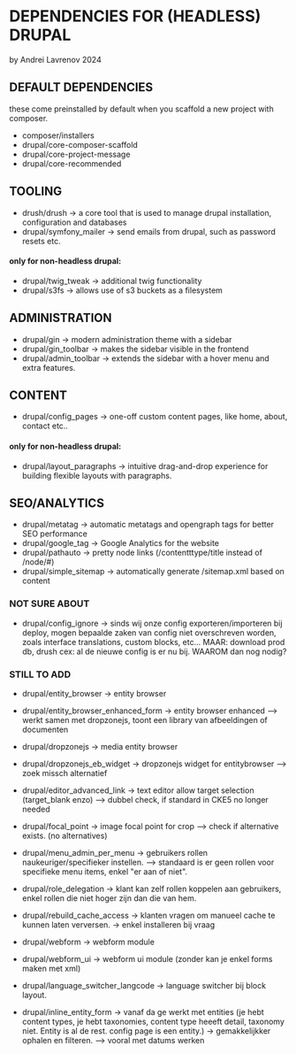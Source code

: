 # DEPENDENCIES FOR (HEADLESS) DRUPAL

by Andrei Lavrenov 2024

## DEFAULT DEPENDENCIES

these come preinstalled by default when you scaffold a new project with composer.

- composer/installers
- drupal/core-composer-scaffold
- drupal/core-project-message
- drupal/core-recommended

## TOOLING

- drush/drush -> a core tool that is used to manage drupal installation, configuration and databases
- drupal/symfony_mailer -> send emails from drupal, such as password resets etc.

#### only for non-headless drupal:

- drupal/twig_tweak -> additional twig functionality
- drupal/s3fs -> allows use of s3 buckets as a filesystem

## ADMINISTRATION

- drupal/gin -> modern administration theme with a sidebar
- drupal/gin_toolbar -> makes the sidebar visible in the frontend
- drupal/admin_toolbar -> extends the sidebar with a hover menu and extra features.

## CONTENT

- drupal/config_pages -> one-off custom content pages, like home, about, contact etc..

#### only for non-headless drupal:

- drupal/layout_paragraphs -> intuitive drag-and-drop experience for building flexible layouts with paragraphs.

## SEO/ANALYTICS

- drupal/metatag -> automatic metatags and opengraph tags for better SEO performance
- drupal/google_tag -> Google Analytics for the website
- drupal/pathauto -> pretty node links (/contentttype/title instead of /node/#)
- drupal/simple_sitemap -> automatically generate /sitemap.xml based on content

### NOT SURE ABOUT

- drupal/config_ignore -> sinds wij onze config exporteren/importeren bij deploy, mogen bepaalde zaken van config niet overschreven worden, zoals interface translations, custom blocks, etc...
  MAAR: download prod db, drush cex: al de nieuwe config is er nu bij.
  WAAROM dan nog nodig?

### STILL TO ADD

- drupal/entity_browser -> entity browser
- drupal/entity_browser_enhanced_form -> entity browser enhanced
  --> werkt samen met dropzonejs, toont een library van afbeeldingen of documenten

- drupal/dropzonejs -> media entity browser
- drupal/dropzonejs_eb_widget -> dropzonejs widget for entitybrowser
  --> zoek missch alternatief

- drupal/editor_advanced_link -> text editor allow target selection (target_blank enzo)
  --> dubbel check, if standard in CKE5 no longer needed

- drupal/focal_point -> image focal point for crop
  --> check if alternative exists. (no alternatives)

- drupal/menu_admin_per_menu -> gebruikers rollen naukeuriger/specifieker instellen.
  --> standaard is er geen rollen voor specifieke menu items, enkel "er aan of niet".
- drupal/role_delegation -> klant kan zelf rollen koppelen aan gebruikers, enkel rollen die niet hoger zijn dan die van hem.

- drupal/rebuild_cache_access -> klanten vragen om manueel cache te kunnen laten verversen.
  -> enkel installeren bij vraag

- drupal/webform -> webform module
- drupal/webform_ui -> webform ui module (zonder kan je enkel forms maken met xml)

- drupal/language_switcher_langcode -> language switcher bij block layout.

- drupal/inline_entity_form -> vanaf da ge werkt met entities (je hebt content types, je hebt taxonomies, content type heeeft detail, taxonomy niet. Entity is al de rest. config page is een entity.) -> gemakkelijkker ophalen en filteren.
  --> vooral met datums werken
